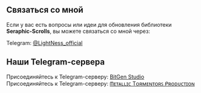 ## Связаться со мной
Если у вас есть вопросы или идеи для обновления библиотеки **Seraphic-Scrolls**, вы можете связаться со мной через:

Telegram: [@LightNess_official](https://t.me/LightNess_official)

## Наши Telegram-сервера
Присоединяйтесь к Telegram-серверу: [BitGen Studio](https://t.me/bitgenstd)  
Присоединяйтесь к Telegram-серверу: [ᗰᴇᴛᴀʟʟɪᴄ Tᴏʀᴍᴇɴᴛᴏʀꜱ ᑭʀᴏᴅᴜᴄᴛɪᴏɴ](https://t.me/Metallic_Tormentors_Production)
